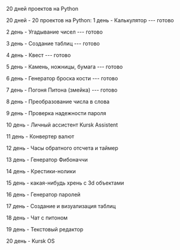 20 дней проектов на Python




20 дней - 20 проектов на Python:
1 день     -    Калькулятор   ---   готово 

2 день     -    Угадывание чисел   ---   готово  

3 день     -    Создание таблиц   ---   готово  

4 день     -    Квест   ---   готово  

5 день     -    Камень, ножницы, бумага   ---   готово  

6 день     -    Генератор броска кости   ---   готово  

7 день     -    Погоня Питона (змейка)   ---   готово  

8 день     -    Преобразование числа в слова

9 день     -    Проверка надежности пароля

10 день   -    Личный ассистент Kursk Assistent

11 день   -    Конвертер валют

12 день   -    Часы обратного отсчета и таймер

13 день   -    Генератор Фибоначчи

14 день   -    Крестики-нолики

15 день   -    какая-нибудь хрень с 3d объектами

16 день   -    Генератор паролей

17 день   -    Создание и визуализация таблиц

18 день   -    Чат с питоном 

19 день   -   Текстовый редактор

20 день   -   Kursk OS
